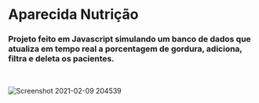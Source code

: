 # Aparecida Nutrição

### Projeto feito em Javascript simulando um banco de dados que atualiza em tempo real a porcentagem de gordura, adiciona, filtra e deleta os pacientes.
<br>

![Screenshot 2021-02-09 204539](https://user-images.githubusercontent.com/57108685/107443836-4b33b880-6b18-11eb-8a35-61fd83a3285c.png)
